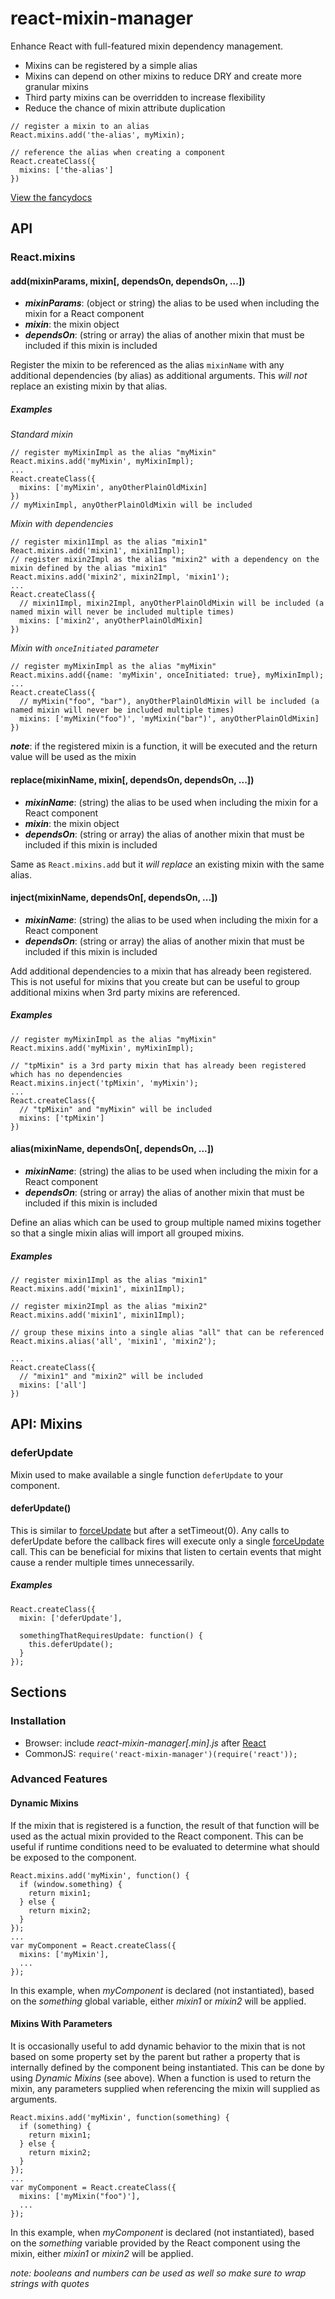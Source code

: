react-mixin-manager
========================
Enhance React with full-featured mixin dependency management.

* Mixins can be registered by a simple alias
* Mixins can depend on other mixins to reduce DRY and create more granular mixins
* Third party mixins can be overridden to increase flexibility
* Reduce the chance of mixin attribute duplication

```
// register a mixin to an alias
React.mixins.add('the-alias', myMixin);

// reference the alias when creating a component
React.createClass({
  mixins: ['the-alias']
})
```

[View the fancydocs](http://jhudson8.github.io/fancydocs/index.html#project/jhudson8/react-mixin-manager)


API
------------

### React.mixins

#### add(mixinParams, mixin[, dependsOn, dependsOn, ...])
* ***mixinParams***: (object or string) the alias to be used when including the mixin for a React component
* ***mixin***: the mixin object
* ***dependsOn***: (string or array) the alias of another mixin that must be included if this mixin is included

Register the mixin to be referenced as the alias `mixinName` with any additional dependencies (by alias) as additional arguments.  This *will not* replace an existing mixin by that alias.

##### Examples

*Standard mixin*
```
// register myMixinImpl as the alias "myMixin"
React.mixins.add('myMixin', myMixinImpl);
...
React.createClass({
  mixins: ['myMixin', anyOtherPlainOldMixin]
})
// myMixinImpl, anyOtherPlainOldMixin will be included
```

*Mixin with dependencies*
```
// register mixin1Impl as the alias "mixin1"
React.mixins.add('mixin1', mixin1Impl);
// register mixin2Impl as the alias "mixin2" with a dependency on the mixin defined by the alias "mixin1"
React.mixins.add('mixin2', mixin2Impl, 'mixin1');
...
React.createClass({
  // mixin1Impl, mixin2Impl, anyOtherPlainOldMixin will be included (a named mixin will never be included multiple times)
  mixins: ['mixin2', anyOtherPlainOldMixin]
})
```

*Mixin with ```onceInitiated``` parameter*
```
// register myMixinImpl as the alias "myMixin"
React.mixins.add({name: 'myMixin', onceInitiated: true}, myMixinImpl);
...
React.createClass({
  // myMixin("foo", "bar"), anyOtherPlainOldMixin will be included (a named mixin will never be included multiple times)
  mixins: ['myMixin("foo")', 'myMixin("bar")', anyOtherPlainOldMixin]
})
```

***note***: if the registered mixin is a function, it will be executed and the return value will be used as the mixin



#### replace(mixinName, mixin[, dependsOn, dependsOn, ...])
* ***mixinName***: (string) the alias to be used when including the mixin for a React component
* ***mixin***: the mixin object
* ***dependsOn***: (string or array) the alias of another mixin that must be included if this mixin is included

Same as ```React.mixins.add``` but it *will replace* an existing mixin with the same alias.



#### inject(mixinName, dependsOn[, dependsOn, ...])
* ***mixinName***: (string) the alias to be used when including the mixin for a React component
* ***dependsOn***: (string or array) the alias of another mixin that must be included if this mixin is included

Add additional dependencies to a mixin that has already been registered.  This is not useful for mixins that you create but can be useful to group additional mixins when 3rd party mixins are referenced.

##### Examples
```
// register myMixinImpl as the alias "myMixin"
React.mixins.add('myMixin', myMixinImpl);

// "tpMixin" is a 3rd party mixin that has already been registered which has no dependencies
React.mixins.inject('tpMixin', 'myMixin');
...
React.createClass({
  // "tpMixin" and "myMixin" will be included
  mixins: ['tpMixin']
})

```


#### alias(mixinName, dependsOn[, dependsOn, ...])
* ***mixinName***: (string) the alias to be used when including the mixin for a React component
* ***dependsOn***: (string or array) the alias of another mixin that must be included if this mixin is included

Define an alias which can be used to group multiple named mixins together so that a single mixin alias will import all grouped mixins.

##### Examples
```
// register mixin1Impl as the alias "mixin1"
React.mixins.add('mixin1', mixin1Impl);

// register mixin2Impl as the alias "mixin2"
React.mixins.add('mixin1', mixin1Impl);

// group these mixins into a single alias "all" that can be referenced
React.mixins.alias('all', 'mixin1', 'mixin2');

...
React.createClass({
  // "mixin1" and "mixin2" will be included
  mixins: ['all']
})
```


API: Mixins
----------------
### deferUpdate
Mixin used to make available a single function ```deferUpdate``` to your component.

#### deferUpdate()

This is similar to [forceUpdate](http://facebook.github.io/react/docs/component-api.html) but after a setTimeout(0).  Any calls to deferUpdate before the callback fires will execute only a single [forceUpdate](http://facebook.github.io/react/docs/component-api.html) call.  This can be beneficial for mixins that listen to certain events that might cause a render multiple times unnecessarily.

##### Examples
```
React.createClass({
  mixin: ['deferUpdate'],

  somethingThatRequiresUpdate: function() {
    this.deferUpdate();
  }
});
```


Sections
---------------

### Installation
* Browser: include *react-mixin-manager[.min].js* after [React](http://facebook.github.io/react/)
* CommonJS: ```require('react-mixin-manager')(require('react'));```


### Advanced Features

#### Dynamic Mixins

If the mixin that is registered is a function, the result of that function will be used as the actual mixin provided to the React component.  This can be useful if runtime conditions need to be evaluated to determine what should be exposed to the component.

```
React.mixins.add('myMixin', function() {
  if (window.something) {
    return mixin1;
  } else {
    return mixin2;
  }
});
...
var myComponent = React.createClass({
  mixins: ['myMixin'],
  ...
});
```
In this example, when *myComponent* is declared (not instantiated), based on the *something* global variable, either *mixin1* or *mixin2* will be applied.


#### Mixins With Parameters

It is occasionally useful to add dynamic behavior to the mixin that is not based on some property set by the parent but rather a property that is internally defined by the component being instantiated.  This can be done by using *Dynamic Mixins* (see above).  When a function is used to return the mixin, any parameters supplied when referencing the mixin will supplied as arguments.

```
React.mixins.add('myMixin', function(something) {
  if (something) {
    return mixin1;
  } else {
    return mixin2;
  }
});
...
var myComponent = React.createClass({
  mixins: ['myMixin("foo")'],
  ...
});
```
In this example, when *myComponent* is declared (not instantiated), based on the *something* variable provided by the React component using the mixin, either *mixin1* or *mixin2* will be applied.

*note: booleans and numbers can be used as well so make sure to wrap strings with quotes*

